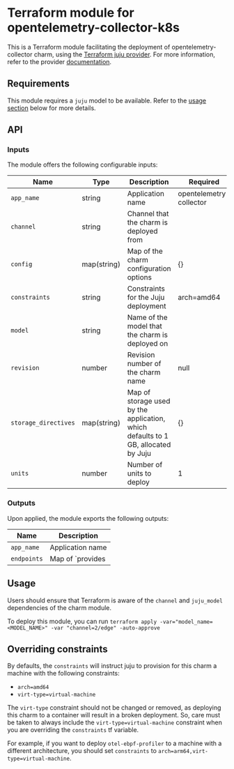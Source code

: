 # Terraform module for opentelemetry-collector-k8s


This is a Terraform module facilitating the deployment of opentelemetry-collector charm, using the [Terraform juju provider](https://github.com/juju/terraform-provider-juju/). For more information, refer to the provider [documentation](https://registry.terraform.io/providers/juju/juju/latest/docs).


## Requirements
This module requires a `juju` model to be available. Refer to the [usage section](#usage) below for more details.

## API

### Inputs
The module offers the following configurable inputs:

| Name | Type | Description | Required |
| - | - | - | - |
| `app_name`| string | Application name | opentelemetry-collector |
| `channel`| string | Channel that the charm is deployed from |  |
| `config`| map(string) | Map of the charm configuration options | {} |
| `constraints`| string | Constraints for the Juju deployment| arch=amd64 |
| `model`| string | Name of the model that the charm is deployed on |  |
| `revision`| number | Revision number of the charm name | null |
| `storage_directives`| map(string) | Map of storage used by the application, which defaults to 1 GB, allocated by Juju | {} |
| `units`| number | Number of units to deploy | 1 |

### Outputs
Upon applied, the module exports the following outputs:

| Name        | Description |
|-------------| - |
| `app_name`  |  Application name |
| `endpoints` |  Map of `provides|requires` endpoints |

## Usage

Users should ensure that Terraform is aware of the `channel` and `juju_model` dependencies of the charm module.

To deploy this module, you can run `terraform apply -var="model_name=<MODEL_NAME>" -var "channel=2/edge" -auto-approve`


## Overriding constraints

By defaults, the `constraints` will instruct juju to provision for this charm a machine with the following constraints:
- `arch=amd64`
- `virt-type=virtual-machine`

The `virt-type` constraint should not be changed or removed, as deploying this charm to a container will result in a broken deployment. So, care must be taken to always include the `virt-type=virtual-machine` constraint when you are overriding the `constraints` tf variable.

For example, if you want to deploy `otel-ebpf-profiler` to a machine with a different architecture, you should set `constraints` to `arch=arm64,virt-type=virtual-machine`.

